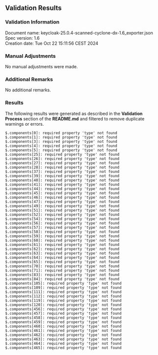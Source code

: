 ## Validation Results

### Validation Information

Document name: keycloak-25.0.4-scanned-cyclone-dx-1.6_exporter.json <br>
Spec version: 1.6 <br>
Creation date: Tue Oct 22 15:11:56 CEST 2024 <br>

### Manual Adjustments

No manual adjustments were made.

### Additional Remarks

No additional remarks.

### Results
The following results were generated as described in the **Validation Process** section
of the **README.md** and filtered to remove duplicate warnings or errors.

```
$.components[0]: required property 'type' not found
$.components[1]: required property 'type' not found
$.components[3]: required property 'type' not found
$.components[4]: required property 'type' not found
$.components[5]: required property 'type' not found
$.components[25]: required property 'type' not found
$.components[26]: required property 'type' not found
$.components[27]: required property 'type' not found
$.components[28]: required property 'type' not found
$.components[37]: required property 'type' not found
$.components[39]: required property 'type' not found
$.components[40]: required property 'type' not found
$.components[41]: required property 'type' not found
$.components[44]: required property 'type' not found
$.components[45]: required property 'type' not found
$.components[46]: required property 'type' not found
$.components[47]: required property 'type' not found
$.components[49]: required property 'type' not found
$.components[51]: required property 'type' not found
$.components[52]: required property 'type' not found
$.components[54]: required property 'type' not found
$.components[56]: required property 'type' not found
$.components[57]: required property 'type' not found
$.components[58]: required property 'type' not found
$.components[59]: required property 'type' not found
$.components[60]: required property 'type' not found
$.components[61]: required property 'type' not found
$.components[62]: required property 'type' not found
$.components[63]: required property 'type' not found
$.components[64]: required property 'type' not found
$.components[65]: required property 'type' not found
$.components[70]: required property 'type' not found
$.components[71]: required property 'type' not found
$.components[83]: required property 'type' not found
$.components[84]: required property 'type' not found
$.components[105]: required property 'type' not found
$.components[109]: required property 'type' not found
$.components[111]: required property 'type' not found
$.components[112]: required property 'type' not found
$.components[119]: required property 'type' not found
$.components[120]: required property 'type' not found
$.components[456]: required property 'type' not found
$.components[457]: required property 'type' not found
$.components[458]: required property 'type' not found
$.components[459]: required property 'type' not found
$.components[460]: required property 'type' not found
$.components[461]: required property 'type' not found
$.components[462]: required property 'type' not found
$.components[463]: required property 'type' not found
$.components[464]: required property 'type' not found
$.components[465]: required property 'type' not found
```
